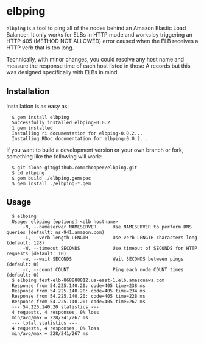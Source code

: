 # elbping

`elbping` is a tool to ping all of the nodes behind an Amazon Elastic
Load Balancer. It only works for ELBs in HTTP mode and works by
triggering an HTTP 405 (METHOD NOT ALLOWED) error caused when the ELB
receives a HTTP verb that is too long.

Technically, with minor changes, you could resolve any host name and
measure the response time of each host listed in those A records but
this was designed specifically with ELBs in mind.

## Installation

Installation is as easy as:

```
  $ gem install elbping
  Successfully installed elbping-0.0.2
  1 gem installed
  Installing ri documentation for elbping-0.0.2...
  Installing RDoc documentation for elbping-0.0.2...
```

If you want to build a development version or your own branch or fork,
something like the following will work:

```
  $ git clone git@github.com:chooper/elbping.git
  $ cd elbping
  $ gem build ./elbping.gemspec
  $ gem install ./elbping-*.gem
```

## Usage

```
  $ elbping
  Usage: elbping [options] <elb hostname>
      -N, --nameserver NAMESERVER      Use NAMESERVER to perform DNS queries (default: ns-941.amazon.com)
      -L, --verb-length LENGTH         Use verb LENGTH characters long (default: 128)
      -W, --timeout SECONDS            Use timeout of SECONDS for HTTP requests (default: 10)
      -w, --wait SECONDS               Wait SECONDS between pings (default: 0)
      -c, --count COUNT                Ping each node COUNT times (default: 0)
  $ elbping test-elb-868888812.us-east-1.elb.amazonaws.com
  Response from 54.225.140.20: code=405 time=238 ms
  Response from 54.225.140.20: code=405 time=234 ms
  Response from 54.225.140.20: code=405 time=228 ms
  Response from 54.225.140.20: code=405 time=267 ms
  --- 54.225.140.20 statistics ---
  4 requests, 4 responses, 0% loss
  min/avg/max = 228/241/267 ms
  --- total statistics ---
  4 requests, 4 responses, 0% loss
  min/avg/max = 228/241/267 ms
```

